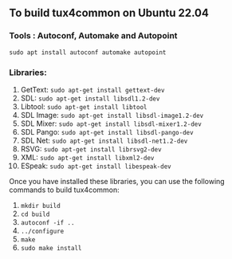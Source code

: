 ## To build tux4common on Ubuntu 22.04

### Tools : Autoconf, Automake and Autopoint

`sudo apt install autoconf automake autopoint`

### Libraries:

1. GetText: `sudo apt-get install gettext-dev`
2. SDL: `sudo apt-get install libsdl1.2-dev`
3. Libtool: `sudo apt-get install libtool`
4. SDL Image: `sudo apt-get install libsdl-image1.2-dev`
5. SDL Mixer: `sudo apt-get install libsdl-mixer1.2-dev`
6. SDL Pango: `sudo apt-get install libsdl-pango-dev`
7. SDL Net: `sudo apt-get install libsdl-net1.2-dev`
8. RSVG: `sudo apt-get install librsvg2-dev`
9. XML: `sudo apt-get install libxml2-dev`
10. ESpeak: `sudo apt-get install libespeak-dev`

Once you have installed these libraries, you can use the following commands to build tux4common:

1. `mkdir build`
2. `cd build`
3. `autoconf -if ..`
4. `../configure`
5. `make`
6. `sudo make install`
